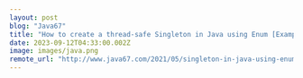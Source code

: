 ```yaml
---
layout: post
blog: "Java67"
title: "How to create a thread-safe Singleton in Java using Enum [Example]"
date: 2023-09-12T04:33:00.002Z
image: images/java.png
remote_url: "http://www.java67.com/2021/05/singleton-in-java-using-enum-example.html"
---
```

